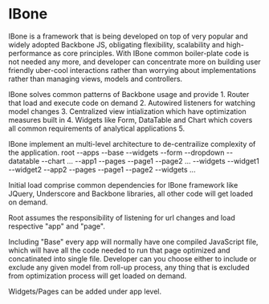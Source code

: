 IBone
=======

IBone is a framework that is being developed on top of very popular and widely adopted Backbone JS, obligating flexibility, scalability and high-performance as core principles. With IBone common boiler-plate code is not needed any more, and developer can concentrate more on building user friendly uber-cool interactions rather than worrying about implementations rather than managing views, models and controllers.


IBone solves common patterns of Backbone usage and provide
	1. Router that load and execute code on demand
	2. Autowired listeners for watching model changes
	3. Centralized view intialization which have optimization measures built in
	4. Widgets like Form, DataTable and Chart which covers all common requirements of analytical applications
	5. 

IBone implement an multi-level architecture to de-centrailize complexity of the application.
	root
	  --apps
	   --base
	    --widgets
	     --form
	     --dropdown
	     --datatable
	     --chart
	     ...
	   --app1
	    --pages
	     --page1
	     --page2
	     ...
	    --widgets
	     --widget1
	     --widget2
	   --app2
	    --pages
	     --page1
	     --page2
	    --widgets
	     ...

Initial load comprise common dependencies for IBone framework like JQuery, Underscore and Backbone libraries, all other code will get loaded on demand. 

Root assumes the responsibility of listening for url changes and load respective "app" and "page". 

Including "Base" every app will normally have one compiled JavaScript file, which will have all the code needed to run that page optimized and concatinated into single file. Developer can you choose either to include or exclude any given model from roll-up process, any thing that is excluded from optimization process will get loaded on demand.

Widgets/Pages can be added under app level. 
